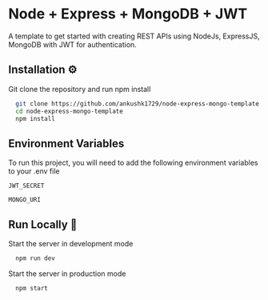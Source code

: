 
# Node + Express + MongoDB + JWT 

A template to get started with creating REST APIs using NodeJs, ExpressJS, MongoDB with JWT for authentication.





## Installation ⚙️

Git clone the repository and run npm install

```bash
  git clone https://github.com/ankushk1729/node-express-mongo-template
  cd node-express-mongo-template
  npm install
```


## Environment Variables

To run this project, you will need to add the following environment variables to your .env file

`JWT_SECRET`

`MONGO_URI`


## Run Locally 🚀


Start the server in development mode

```bash
  npm run dev
```

Start the server in production mode

```bash
  npm start
```
